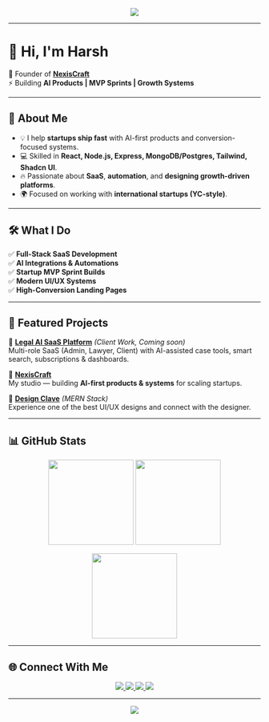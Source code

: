 <!-- Banner / Hero -->
<p align="center">
  <img src="https://capsule-render.vercel.app/api?type=waving&color=0:0f0c29,50:302b63,100:24243e&height=220&section=header&text=NexisCraft&fontSize=60&fontColor=ffffff&animation=fadeIn&fontAlignY=38"/>
</p>

---

# 👋 Hi, I'm **Harsh**

🚀 Founder of **[NexisCraft](https://nexis-craft.vercel.app/)**  
⚡ Building **AI Products | MVP Sprints | Growth Systems**  

---

## 🌟 About Me  

- 💡 I help **startups ship fast** with AI-first products and conversion-focused systems.  
- 💻 Skilled in **React, Node.js, Express, MongoDB/Postgres, Tailwind, Shadcn UI**.  
- 🔥 Passionate about **SaaS**, **automation**, and **designing growth-driven platforms**.  
- 🌍 Focused on working with **international startups (YC-style)**.  

---

## 🛠️ What I Do  

✅ **Full-Stack SaaS Development**  
✅ **AI Integrations & Automations**  
✅ **Startup MVP Sprint Builds**  
✅ **Modern UI/UX Systems**  
✅ **High-Conversion Landing Pages**  

---

## 🚀 Featured Projects  

🔹 **[Legal AI SaaS Platform](#)** *(Client Work, Coming soon)*  
Multi-role SaaS (Admin, Lawyer, Client) with AI-assisted case tools, smart search, subscriptions & dashboards.  

🔹 **[NexisCraft](https://nexis-craft.vercel.app/)**  
My studio — building **AI-first products & systems** for scaling startups.  

🔹 **[Design Clave](https://design-clave.vercel.app/)** *(MERN Stack)*  
Experience one of the best UI/UX designs and connect with the designer.  

---

## 📊 GitHub Stats  

<p align="center">
  <img src="https://github-readme-stats.vercel.app/api?username=Harsh-Nainuji&show_icons=true&theme=tokyonight&hide_border=true" height="170"/>
  <img src="https://github-readme-streak-stats.herokuapp.com/?user=Harsh-Nainuji&theme=tokyonight&hide_border=true" height="170"/>
</p>

<p align="center">
  <img src="https://github-readme-stats.vercel.app/api/top-langs/?username=Harsh-Nainuji&layout=compact&theme=tokyonight&hide_border=true" height="170"/>
</p>

---

## 🌐 Connect With Me  

<p align="center">
  <a href="https://nexis-craft.vercel.app/">
    <img src="https://img.shields.io/badge/🌐_Website-0f0c29?style=for-the-badge&logo=vercel&logoColor=white" />
  </a>
  <a href="https://www.instagram.com/nexiscraft/">
    <img src="https://img.shields.io/badge/Instagram-E4405F?style=for-the-badge&logo=instagram&logoColor=white" />
  </a>
  <a href="mailto:nexiscraft.dev@gmail.com">
    <img src="https://img.shields.io/badge/Email-D14836?style=for-the-badge&logo=gmail&logoColor=white" />
  </a>
  <a href="https://linkedin.com/in/nexiscraft">
    <img src="https://img.shields.io/badge/LinkedIn-0A66C2?style=for-the-badge&logo=linkedin&logoColor=white" />
  </a>
</p>

---

<p align="center">
  <img src="https://capsule-render.vercel.app/api?type=waving&color=0:24243e,50:302b63,100:0f0c29&height=120&section=footer"/>
</p>
